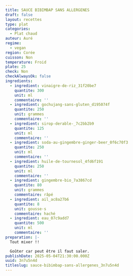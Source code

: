 ```yaml
---
title: SAUCE BIBIMBAP SANS ALLERGENES
draft: false
layout: recettes
type: plat
categories:
  - Plat chaud
auteur: Auré
regime:
  - vegan
region: Corée
cuisson: Non
temperature: Froid
plate: 25
check: Non
checkAlwaysOk: false
ingredients:
  - ingredient: vinaigre-de-riz_31f20be7
    quantite: 300
    unit: ml
    commentaire: ''
  - ingredient: gochujang-sans-gluten_d195074f
    quantite: 250
    unit: grammes
    commentaire: ''
  - ingredient: sirop-derable-_7c2bb2b9
    quantite: 125
    unit: ml
    commentaire: ''
  - ingredient: soda-au-gingembre-ginger-beer_0f6c70f3
    quantite: 250
    unit: ml
    commentaire: ''
  - ingredient: huile-de-tournesol_4fd6f191
    quantite: 250
    unit: ml
    commentaire: ''
  - ingredient: gingembre-bio_7a3867cd
    quantite: 80
    unit: grammes
    commentaire: râpé
  - ingredient: ail_ac8a27b6
    quantite: 8
    unit: gousse·s
    commentaire: haché
  - ingredient: eau_07c9add7
    quantite: 500
    unit: ml
    commentaire: ''
preparation: |-
  Tout mixer !!

  Goûter car peut être il faut saler.
publishDate: 2025-05-04T21:30:00.000Z
uuid: 3n7u5n4d
titleslug: sauce-bibimbap-sans-allergenes_3n7u5n4d
---
```

